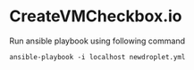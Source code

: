 # CreateVMCheckbox.io
Run ansible playbook using following command
```
ansible-playbook -i localhost newdroplet.yml
```
